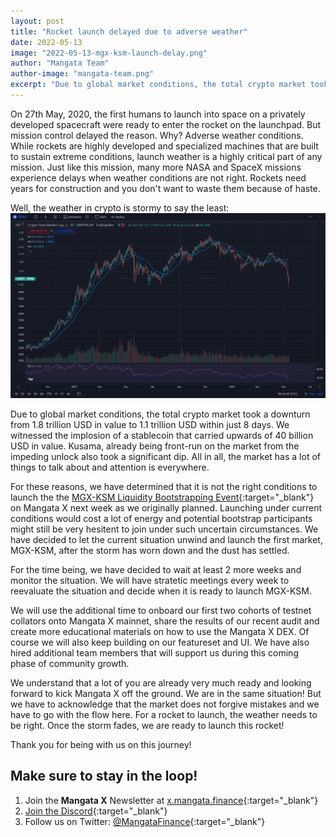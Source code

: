 ```yaml
---
layout: post
title: "Rocket launch delayed due to adverse weather"
date: 2022-05-13
image: "2022-05-13-mgx-ksm-launch-delay.png"
author: "Mangata Team"
author-image: "mangata-team.png"
excerpt: "Due to global market conditions, the total crypto market took a downturn from 1.8 trillion USD in value to 1.1 trillion USD within just 8 days. We witnessed the implosion of a stablecoin that carried upwards of 40 billion USD in value. Kusama, already being front-run on the market from the impeding unlock also took a significant dip. All in all, the market has a lot of things to talk about and attention is everywhere. For these reasons, we have determined that it is not the right conditions to launch the the MGX-KSM Liquidity Bootstrapping Event yet."
---
```

On 27th May, 2020, the first humans to launch into space on a privately developed spacecraft were ready to enter the rocket on the launchpad. But mission control delayed the reason. Why? Adverse weather conditions. While rockets are highly developed and specialized machines that are built to sustain extreme conditions, launch weather is a highly critical part of any mission. Just like this mission, many more NASA and SpaceX missions experience delays when weather conditions are not right. Rockets need years for construction and you don't want to waste them because of haste.

Well, the weather in crypto is stormy to say the least:
![The total crypto market is losing value](/assets/posts/2022-05-13-total-crypto-market.png)

Due to global market conditions, the total crypto market took a downturn from 1.8 trillion USD in value to 1.1 trillion USD within just 8 days. We witnessed the implosion of a stablecoin that carried upwards of 40 billion USD in value. Kusama, already being front-run on the market from the impeding unlock also took a significant dip. All in all, the market has a lot of things to talk about and attention is everywhere. 

For these reasons, we have determined that it is not the right conditions to launch the the [MGX-KSM Liquidity Bootstrapping Event](https://blog.mangata.finance/blog/2022-05-09-mgx-ksm-liquidity-bootstrapping-event/){:target="\_blank"} on Mangata X next week as we originally planned. Launching under current conditions would cost a lot of energy and potential bootstrap participants might still be very hesitent to join under such uncertain circumstances. We have decided to let the current situation unwind and launch the first market, MGX-KSM, after the storm has worn down and the dust has settled.

For the time being, we have decided to wait at least 2 more weeks and monitor the situation. We will have stratetic meetings every week to reevaluate the situation and decide when it is ready to launch MGX-KSM.

We will use the additional time to onboard our first two cohorts of testnet collators onto Mangata X mainnet, share the results of our recent audit and create more educational materials on how to use the Mangata X DEX. Of course we will also keep building on our featureset and UI. We have also hired additional team members that will support us during this coming phase of community growth.

We understand that a lot of you are already very much ready and looking forward to kick Mangata X off the ground. We are in the same situation! But we have to acknowledge that the market does not forgive mistakes and we have to go with the flow here. For a rocket to launch, the weather needs to be right. Once the storm fades, we are ready to launch this rocket!

Thank you for being with us on this journey!

## Make sure to stay in the loop!
1. Join the **Mangata X** Newsletter at [x.mangata.finance](https://x.mangata.finance/){:target="\_blank"}
2. [Join the Discord](https://discord.gg/mangata){:target="\_blank"}
3. Follow us on Twitter: [@MangataFinance](https://twitter.com/MangataFinance){:target="\_blank"}